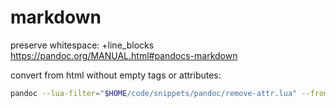 # markdown

preserve whitespace: +line_blocks
    https://pandoc.org/MANUAL.html#pandocs-markdown

convert from html without empty tags or attributes:

```bash
pandoc --lua-filter="$HOME/code/snippets/pandoc/remove-attr.lua" --from=html --to=gfm-raw_html-native_divs-native_spans --wrap=none a.html -o a.md
```
